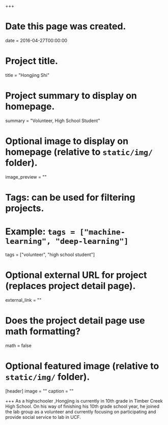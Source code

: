 +++
# Date this page was created.
date = 2016-04-27T00:00:00

# Project title.
title = "Hongjing Shi"

# Project summary to display on homepage.
summary = "Volunteer, High School Student"

# Optional image to display on homepage (relative to `static/img/` folder).
image_preview = ""

# Tags: can be used for filtering projects.
# Example: `tags = ["machine-learning", "deep-learning"]`
tags = ["volunteer", "high school student"]

# Optional external URL for project (replaces project detail page).
external_link = ""

# Does the project detail page use math formatting?
math = false

# Optional featured image (relative to `static/img/` folder).
[header]
image = ""
caption = ""

+++
As a highschooler ,Hongjing is currently in 10th grade in Timber Creek High School. On his way of finishing his 10th grade school year, he joined the lab group as a volunteer and currently focusing on participating and provide social service to lab in UCF.    
